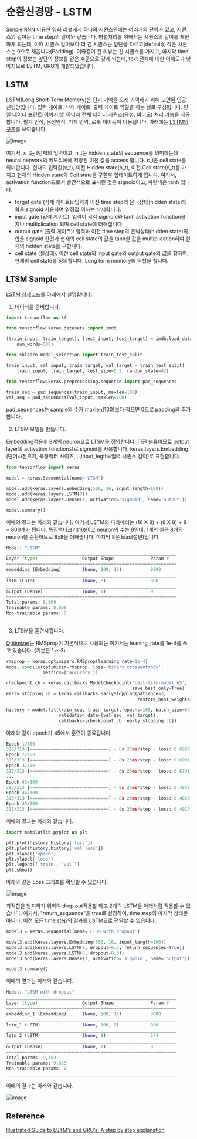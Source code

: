 # 순환신경망 - LSTM

[Simple RNN 이용한 영화 리뷰](https://github.com/kyopark2014/ML-Algorithms/blob/main/rnn.md)에서 하나의 시퀀스안에는 여러개의 단어가 있고, 시퀀스의 길이는 time step의 길이와 같습니다. 병렬처리를 위해서는 시퀀스의 길이를 제한하게 되는데, 이때 시퀀스 길이보다 더 긴 시퀀스는 앞단을 자르고(default), 작은 시퀀스는 0으로 채웁니다(Padding). 이와같이 긴 리뷰는 긴 시퀀스를 가지고, 마지막 time step의 정보는 앞단의 정보를 얕은 수준으로 갖게 되는데, text 전체에 대한 이해도가 낮아지므로 LSTM, GRU가 개발되었습니다. 

## LSTM 

LSTM(Long Short-Term Memory)은 단기 기억을 오래 기억하기 위해 고안된 인공 신경망입니다. 입력 게이트, 삭제 게이트, 출력 게이트 역할을 하는 셀로 구성됩니다. 단일 데이터 포인트(이미지)뿐 아니라 전체 데이터 시퀀스(음성, 비디오) 처리 가능을 제공합니다. 필기 인식, 음성인식, 기계 번역, 로봇 제어등이 이용됩니다. 아래에는 [LSTM의 구조](https://towardsdatascience.com/illustrated-guide-to-lstms-and-gru-s-a-step-by-step-explanation-44e9eb85bf21)를 보여줍니다. 

![image](https://user-images.githubusercontent.com/52392004/188254856-6a9a5b90-3b8c-4e16-9a95-1dee75821930.png)

여기서, x_t는 t번째의 입력이고, h_t는 hidden state의 sequence를 의미하는데 neural network의 메모리에에 저장된 이전 값을 access 합니다. c_i은 cell state를 의미합니다. 현재의 입력값(x_t), 이전 Hidden state(h_t), 이전 Cell state(c_t)를 가지고 현재의 Hidden state와 Cell state을 구한후 업데이트하게 됩니다. 여기서, activation function으로서 빨간색으로 표시된 것은 signoid이고, 파란색은 tanh 입니다. 

- forget gate (삭제 게이트): 입력과 이전 time step의 은닉상태(hidden state)의 합을 signoid 사용하여 일정값 이하는 삭제합니다.
- input gate (입력 게이트): 입력이 각각 sigmoid와 tanh activation function을 지나 multiplication 되며 cell state에 더해집니다. 
- output gate (출력 게이트): 입력과 이전 time step의 은닉상태(hidden state)의 합을 signoid 한것과 현재의 cell state의 값을 tanh한 값을 multiplication하여 현재의 hidden state를 구합니다. 
- cell state (셀상태): 이전 cell state와 input gate와 output gate의 값을 합하여, 현재의 cell state를 정의합니다. Long term memory의 역할을 합니다. 

## LTSM Sample

[LSTM 상세코드](https://github.com/kyopark2014/ML-Algorithms/blob/main/src/rnn-ltsm.ipynb)를 아래에서 설명합니다.

1) 데이터를 준비합니다. 

```python
import tensorflow as tf

from tensorflow.keras.datasets import imdb

(train_input, train_target), (test_input, test_target) = imdb.load_data(
    num_words=500)

from sklearn.model_selection import train_test_split

train_input, val_input, train_target, val_target = train_test_split(
    train_input, train_target, test_size=0.2, random_state=42)

from tensorflow.keras.preprocessing.sequence import pad_sequences

train_seq = pad_sequences(train_input, maxlen=100)
val_seq = pad_sequences(val_input, maxlen=100)
```

pad_sequences는 sample의 수가 maxlen(100)보다 작으면 0으로 padding을 추가합니다. 




2) LTSM 모델을 만듧니다. 

[Embedding](https://github.com/kyopark2014/ML-Algorithms/blob/main/rnn.md#embedding)적용후 8개의 neuron으로 LTSM을 정의합니다. 이진 분류이므로 output layer의 activation function으로 signoid를 사용합니다. keras.layers.Embedding (단어사전크기, 특징백터 사이즈,...,input_legth=입력 시퀀스 길이)로 표현합니다. 

```python
from tensorflow import keras

model = keras.Sequential(name='LTSM')

model.add(keras.layers.Embedding(500, 16, input_length=100))
model.add(keras.layers.LSTM(8))
model.add(keras.layers.Dense(1, activation='sigmoid', name='output'))

model.summary()
```



이때의 결과는 아래와 같습니다. 여기서 LSTM의 파라메터는 (16 X 8) + (8 X 8) + 8 = 800개가 됩니다. 특징백터크기(16)이고 neuron의 수는 8인데, 1개의 셀은 8개의 neuron을 순환하므로 8x8을 더해줍니다. 마지막 8은 bias(절편)입니다. 


```python
Model: "LTSM"
_________________________________________________________________
Layer (type)                 Output Shape              Param #   
=================================================================
embedding (Embedding)        (None, 100, 16)           8000      
_________________________________________________________________
lstm (LSTM)                  (None, 8)                 800       
_________________________________________________________________
output (Dense)               (None, 1)                 9         
=================================================================
Total params: 8,809
Trainable params: 8,809
Non-trainable params: 0
_________________________________________________________________
```

3) LTSM을 훈련시킵니다. 

[Optimizer](https://github.com/kyopark2014/ML-Algorithms/blob/main/deep-learning.md#optimizer-%EA%B0%9C%EC%84%A0%EB%90%9C-gradient-descent-method)는 RMSprop이 기본적으로 사용되는 여기서는 leaning_rate를 1e-4를 쓰고 있습니다. (기본은 1.e-3)



```python
rmsprop = keras.optimizers.RMSprop(learning_rate=1e-4)
model.compile(optimizer=rmsprop, loss='binary_crossentropy', 
              metrics=['accuracy'])

checkpoint_cb = keras.callbacks.ModelCheckpoint('best-lstm-model.h5', 
                                                save_best_only=True)
early_stopping_cb = keras.callbacks.EarlyStopping(patience=3,
                                                  restore_best_weights=True)

history = model.fit(train_seq, train_target, epochs=100, batch_size=64,
                    validation_data=(val_seq, val_target),
                    callbacks=[checkpoint_cb, early_stopping_cb])
```                    

아래와 같이 epoch가 45에서 훈련이 종료됩니다. 

```python
Epoch 1/100
313/313 [==============================] - 8s 27ms/step - loss: 0.6926 - accuracy: 0.5401 - val_loss: 0.6918 - val_accuracy: 0.5872
Epoch 2/100
313/313 [==============================] - 8s 25ms/step - loss: 0.6901 - accuracy: 0.6211 - val_loss: 0.6879 - val_accuracy: 0.6440
Epoch 3/100
313/313 [==============================] - 8s 25ms/step - loss: 0.6791 - accuracy: 0.6594 - val_loss: 0.6629 - val_accuracy: 0.6740
...
Epoch 43/100
313/313 [==============================] - 8s 25ms/step - loss: 0.4032 - accuracy: 0.8192 - val_loss: 0.4351 - val_accuracy: 0.8012
Epoch 44/100
313/313 [==============================] - 8s 25ms/step - loss: 0.4025 - accuracy: 0.8198 - val_loss: 0.4363 - val_accuracy: 0.8002
Epoch 45/100
313/313 [==============================] - 8s 25ms/step - loss: 0.4013 - accuracy: 0.8206 - val_loss: 0.4352 - val_accuracy: 0.8014
```

이때의 결과는 아래와 같습니다. 

```python
import matplotlib.pyplot as plt

plt.plot(history.history['loss'])
plt.plot(history.history['val_loss'])
plt.xlabel('epoch')
plt.ylabel('loss')
plt.legend(['train', 'val'])
plt.show()
```

아래와 같은 Loss 그래프를 확인할 수 있습니다. 

![image](https://user-images.githubusercontent.com/52392004/188255580-72a6c0a9-b4d5-4237-a902-b361a2ed653e.png)



과적합을 방지하기 위하여 drop out적용할 하고 2개의 LSTM을 아래처럼 적용할 수 있습니다. 여기서, "return_sequence"을 true로 설정하여, time step의 마지막 상태뿐 아니라, 이전 모든 time step의 결과를 LSTM으로 전달할 수 있습니다. 

```python
model3 = keras.Sequential(name='LTSM with dropout')

model3.add(keras.layers.Embedding(500, 16, input_length=100))
model3.add(keras.layers.LSTM(8, dropout=0.3, return_sequences=True))
model3.add(keras.layers.LSTM(8, dropout=0.3))
model3.add(keras.layers.Dense(1, activation='sigmoid', name='output'))

model3.summary()
```



이때의 결과는 아래와 같습니다. 

```python
Model: "LTSM with dropout"
_________________________________________________________________
Layer (type)                 Output Shape              Param #   
=================================================================
embedding_1 (Embedding)      (None, 100, 16)           8000      
_________________________________________________________________
lstm_1 (LSTM)                (None, 100, 8)            800       
_________________________________________________________________
lstm_2 (LSTM)                (None, 8)                 544       
_________________________________________________________________
output (Dense)               (None, 1)                 9         
=================================================================
Total params: 9,353
Trainable params: 9,353
Non-trainable params: 0
_________________________________________________________________
```

이때의 결과는 아래와 같습니다.

![image](https://user-images.githubusercontent.com/52392004/188255943-423d4235-1caa-43fb-8b78-2cc3aa5721b2.png)




## Reference

[Illustrated Guide to LSTM’s and GRU’s: A step by step explanation](https://towardsdatascience.com/illustrated-guide-to-lstms-and-gru-s-a-step-by-step-explanation-44e9eb85bf21)
